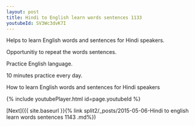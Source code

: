 ```yaml
---
layout: post
title: Hindi to English learn words sentences 1133 
youtubeId: SV3Wc3dvK7I
---
```

 
 
Helps to learn English words and sentences for Hindi speakers.

Opportunitiy to repeat the words sentences. 

Practice English language. 
 
10 minutes practice every day. 
 
How to learn English words and sentences for Hindi speakers 
 
{% include youtubePlayer.html id=page.youtubeId %}
 
 
[Next]({{ site.baseurl }}{% link  split2/_posts/2015-05-06-Hindi to english learn words sentences 1143 .md%})
 
